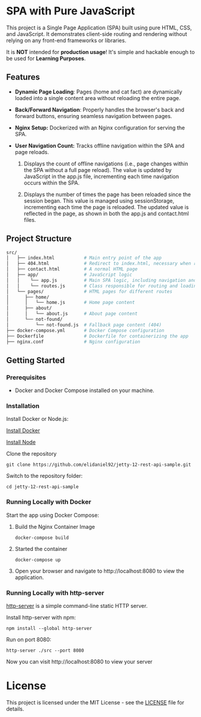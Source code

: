 # SPA with Pure JavaScript

This project is a Single Page Application (SPA) built using pure HTML, CSS, and JavaScript. It demonstrates client-side routing and rendering without relying on any front-end frameworks or libraries.

It is **NOT** intended for **production usage**! It's simple and hackable enough to be used for **Learning Purposes**.

## Features

- **Dynamic Page Loading**: Pages (home and cat fact) are dynamically loaded into a single content area without reloading the entire page.
- **Back/Forward Navigation**: Properly handles the browser's back and forward buttons, ensuring seamless navigation between pages.
- **Nginx Setup:** Dockerized with an Nginx configuration for serving the SPA.
- **User Navigation Count:** Tracks offline navigation within the SPA and page reloads.

    1. Displays the count of offline navigations (i.e., page changes within the SPA without a full page reload). The value is updated by JavaScript in the app.js file, incrementing each time navigation occurs within the SPA.

    2. Displays the number of times the page has been reloaded since the session began. This value is managed using sessionStorage, incrementing each time the page is reloaded. The updated value is reflected in the page, as shown in both the app.js and contact.html files.

## Project Structure

```bash
src/
│   ├── index.html           # Main entry point of the app  
│   ├── 404.html             # Redirect to index.html, necessary when running with http-server (npm package)
│   ├── contact.html         # A normal HTML page
│   ├── app/                 # JavaScript logic
│   │    └── app.js          # Main SPA logic, including navigation and route handling
│   │    └── routes.js       # Class responsible for routing and loading page content
│   └── pages/               # HTML pages for different routes
│      ├── home/
│      │   └── home.js       # Home page content
│      ├── about/
│      │   └── about.js      # About page content
│      └── not-found/
│          └── not-found.js  # Fallback page content (404)
├── docker-compose.yml       # Docker Compose configuration
├── Dockerfile               # Dockerfile for containerizing the app
├── nginx.conf               # Nginx configuration
```

## Getting Started

### Prerequisites

- Docker and Docker Compose installed on your machine.

### Installation

Install Docker or Node.js:

[Install Docker](https://www.docker.com/)

[Install Node](https://nodejs.org/)

Clone the repository

```
git clone https://github.com/elidaniel92/jetty-12-rest-api-sample.git
```

Switch to the repository folder:

```
cd jetty-12-rest-api-sample
```

### Running Locally with Docker

Start the app using Docker Compose:

1. Build the Nginx Container Image
    ```
    docker-compose build
    ```

2. Started the container
    ```
    docker-compose up
    ```

3. Open your browser and navigate to http://localhost:8080 to view the application.

### Running Locally with http-server

[http-server](https://www.npmjs.com/package/http-server) is a simple command-line static HTTP server. 

Install http-server with npm:

```
npm install --global http-server
```

Run on port 8080:

```
http-server ./src --port 8080
```

Now you can visit http://localhost:8080 to view your server

# License

This project is licensed under the MIT License - see the [LICENSE](./LICENSE) file for details.